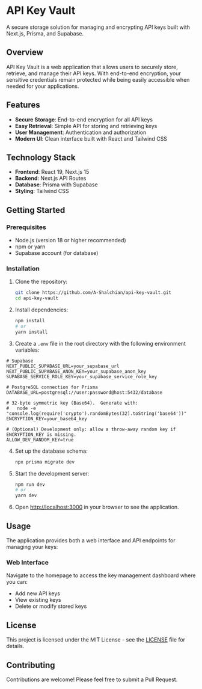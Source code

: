 # API Key Vault

A secure storage solution for managing and encrypting API keys built with Next.js, Prisma, and Supabase.

## Overview

API Key Vault is a web application that allows users to securely store, retrieve, and manage their API keys. With end-to-end encryption, your sensitive credentials remain protected while being easily accessible when needed for your applications.

## Features

- **Secure Storage**: End-to-end encryption for all API keys
- **Easy Retrieval**: Simple API for storing and retrieving keys
- **User Management**: Authentication and authorization
- **Modern UI**: Clean interface built with React and Tailwind CSS

## Technology Stack

- **Frontend**: React 19, Next.js 15
- **Backend**: Next.js API Routes
- **Database**: Prisma with Supabase
- **Styling**: Tailwind CSS

## Getting Started

### Prerequisites

- Node.js (version 18 or higher recommended)
- npm or yarn
- Supabase account (for database)

### Installation

1. Clone the repository:
   ```bash
   git clone https://github.com/A-Shalchian/api-key-vault.git
   cd api-key-vault
   ```

2. Install dependencies:
   ```bash
   npm install
   # or
   yarn install
   ```

3. Create a `.env` file in the root directory with the following environment variables:
```
# Supabase
NEXT_PUBLIC_SUPABASE_URL=your_supabase_url
NEXT_PUBLIC_SUPABASE_ANON_KEY=your_supabase_anon_key
SUPABASE_SERVICE_ROLE_KEY=your_supabase_service_role_key

# PostgreSQL connection for Prisma
DATABASE_URL=postgresql://user:password@host:5432/database

# 32-byte symmetric key (Base64).  Generate with:
#   node -e "console.log(require('crypto').randomBytes(32).toString('base64'))"
ENCRYPTION_KEY=your_base64_key

# (Optional) Development only: allow a throw-away random key if ENCRYPTION_KEY is missing.
ALLOW_DEV_RANDOM_KEY=true
```

4. Set up the database schema:
   ```bash
   npx prisma migrate dev
   ```

5. Start the development server:
   ```bash
   npm run dev
   # or
   yarn dev
   ```

6. Open [http://localhost:3000](http://localhost:3000) in your browser to see the application.

## Usage

The application provides both a web interface and API endpoints for managing your keys:

### Web Interface

Navigate to the homepage to access the key management dashboard where you can:
- Add new API keys
- View existing keys
- Delete or modify stored keys

## License

This project is licensed under the MIT License - see the [LICENSE](LICENSE) file for details.

## Contributing

Contributions are welcome! Please feel free to submit a Pull Request.
